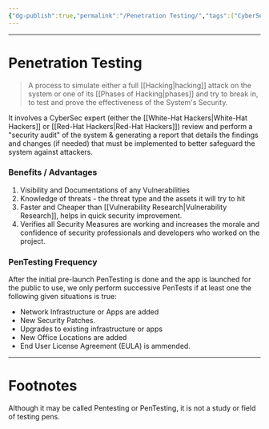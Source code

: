 ```yaml
---
{"dg-publish":true,"permalink":"/Penetration Testing/","tags":["CyberSec","EthHack"]}
---
```



---
# Penetration Testing
> A process to simulate either a full [[Hacking\|hacking]] attack on the system or one of its [[Phases of Hacking\|phases]] and try to break in, to test and prove the effectiveness of the System's Security.

It involves a CyberSec expert (either the [[White-Hat Hackers\|White-Hat Hackers]] or [[Red-Hat Hackers\|Red-Hat Hackers]]) review and perform a "security audit" of the system & generating a report that details the findings and changes (if needed) that must be implemented to better safeguard the system against attackers.

### Benefits / Advantages
1. Visibility and Documentations of any Vulnerabilities
2. Knowledge of threats - the threat type and the assets it will try to hit
3. Faster and Cheaper than [[Vulnerability Research\|Vulnerability Research]], helps in quick security improvement.
4. Verifies all Security Measures are working and increases the morale and confidence of security professionals and developers who worked on the project.

### PenTesting Frequency
After the initial pre-launch PenTesting is done and the app is launched for the public to use, we only perform successive PenTests if at least one the following given situations is true:
- Network Infrastructure or Apps are added
- New Security Patches.
- Upgrades to existing infrastructure or apps
- New Office Locations are added
- End User License Agreement (EULA) is ammended.

---
# Footnotes
Although it may be called Pentesting or PenTesting, it is not a study or field of testing pens.